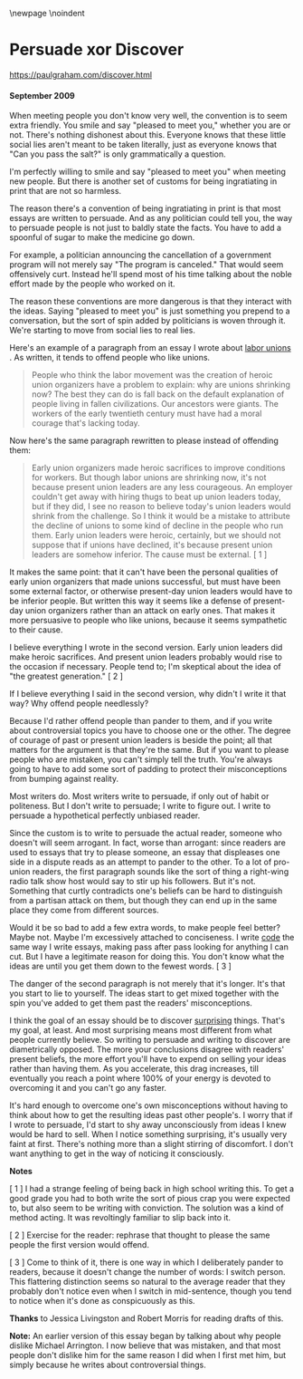 \newpage
\noindent

Persuade xor Discover
=====================


  

<https://paulgraham.com/discover.html>
  

#### September 2009


  

  

 When meeting people you don't know very well, the convention is
to seem extra friendly. You smile and say "pleased to meet you,"
whether you are or not. There's nothing dishonest about this.
Everyone knows that these little social lies aren't meant
to be taken literally, just as everyone knows that 
"Can you pass the salt?" is only grammatically a question.
   

  

 I'm perfectly willing to smile and say "pleased to meet you"
when meeting new people. But there is another set of 
customs for being ingratiating in print that are not so
harmless.
   

  

 The reason there's a convention of being ingratiating in print
is that most essays are written to persuade.
And as any politician could tell
you, the way to persuade people is not just to baldly state the
facts. You have to add a spoonful of sugar to make the medicine
go down.
   

  

 For example, a politician announcing the cancellation of 
a government program will not merely say "The
program is canceled." That would seem offensively
curt. Instead he'll spend most of his time talking about the
noble effort made by the people who worked on it.
   

  

 The reason these conventions are more dangerous is that they
interact with the ideas. Saying "pleased to meet you" is just
something you prepend to a conversation, but the sort of spin 
added by politicians is woven through it. We're starting to
move from social lies to real lies.
   

  

 Here's an example of a paragraph from an essay I wrote about
 [labor unions](https://paulgraham.com/unions.html) 
 . As written,
it tends to offend people who like unions.
 
> People who think the labor movement was the creation of heroic
>  union organizers have a problem to explain: why are unions shrinking
>  now? The best they can do is fall back on the default explanation
>  of people living in fallen civilizations. Our ancestors were
>  giants. The workers of the early twentieth century must have had
>  a moral courage that's lacking today.


 Now here's the same paragraph rewritten to please instead of
offending them:
 
> Early union organizers made heroic sacrifices to improve conditions
>  for workers. But though
>  labor unions are shrinking now, it's not because present union
>  leaders are any less courageous. An employer couldn't get away
>  with hiring thugs to beat up union leaders today, but if they
>  did, I see no reason to believe today's union leaders would shrink
>  from the challenge. So I think it would be a mistake to attribute
>  the decline of unions to some kind of decline in the people who
>  run them. Early union leaders were heroic, certainly, but we
>  should not suppose that if unions have declined, it's because
>  present union leaders are somehow inferior. The cause must be
>  external.
>  \[
>  1
>  ]


 It makes the same point: that it can't have been the personal
qualities of early union organizers that made unions successful,
but must have been some external factor, or otherwise present\-day
union leaders would have to be inferior people. But written this
way it seems like a defense of present\-day union organizers rather
than an attack on early ones. That makes it more persuasive to
people who like unions, because it seems sympathetic to their cause.
   

  

 I believe everything I wrote in the second version. Early union
leaders did make heroic sacrifices. And
present union leaders probably would rise to the occasion if
necessary. People tend to; I'm skeptical about the idea of "the
greatest generation."
 \[
 2
 ]
   

  

 If I believe everything I said in the second version, why didn't I
write it that way? Why offend people needlessly?
   

  

 Because I'd rather offend people than pander to them, 
and if you write about controversial topics you have to choose one or the other. The degree of
courage of past or present union leaders is beside the point; all
that matters for the argument is that they're the same.
But if you want to please
people who are mistaken, you can't simply tell the truth. You're
always going to have to add some sort of padding to protect their
misconceptions from bumping against reality.
   

  

 Most writers do. Most writers write to persuade, if only out of
habit or politeness. But I don't write to persuade; I write to
figure out. I write to persuade a hypothetical perfectly unbiased
reader.
   

  

 Since the custom is to write to persuade the actual reader, someone
who doesn't will seem arrogant. In fact, worse than arrogant: since
readers are used to essays that try to please someone, an essay
that displeases one side in a dispute reads as an attempt to pander
to the other. To a lot of pro\-union readers, the first paragraph
sounds like the sort of thing a right\-wing radio talk show host
would say to stir up his followers. But it's not. Something that
curtly contradicts one's beliefs can be hard to distinguish from a
partisan attack on them, but though they can end up in the same
place they come from different sources.
   

  

 Would it be so bad to add a few extra words, to make people feel
better? Maybe not. Maybe I'm excessively attached to conciseness.
I write
 [code](https://paulgraham.com/power.html) 
 the same way I write essays, 
making pass after pass
looking for anything I can cut. But I have a legitimate reason for
doing this. You don't know what the ideas are until you get them
down to the fewest words.
 \[
 3
 ]
   

  

 The danger of the second paragraph
is not merely that it's longer. It's that you start to lie to
yourself. The ideas start to get mixed together with the spin
you've added to get them past the readers' misconceptions.
   

  

 I think the goal of an essay should be to discover
 [surprising](https://paulgraham.com/essay.html) 
 things. That's my goal, at least.
And most surprising means most different from what people currently
believe. So writing to persuade and writing to discover are
diametrically opposed. The more your conclusions disagree with
readers' present beliefs, the more effort you'll have to expend on
selling your ideas rather than having them. As you accelerate,
this drag increases, till eventually you reach a point where 100%
of your energy is devoted to overcoming it and you can't go any
faster.
   

  

 It's hard enough to overcome one's own misconceptions without having
to think about how to get the resulting ideas past other people's.
I worry that if I wrote to persuade, I'd start to shy away unconsciously
from ideas I knew would be hard to sell. When I notice something
surprising, it's usually very faint at first. There's nothing more
than a slight stirring of discomfort. I don't want anything to get
in the way of noticing it consciously.
   

  

  

  

  

  

  

  

**Notes** 
  

  

 \[
 1
 ]
I had a strange feeling of being back in high school writing
this. To get a good grade you had to both write the sort of pious
crap you were expected to, but also seem to be writing with conviction.
The solution was a kind of method acting. It was revoltingly
familiar to slip back into it.
   

  

 \[
 2
 ]
Exercise for the reader:
rephrase that thought to please the same people the first version
would offend.
   

  

 \[
 3
 ]
Come to think of it, there is one way in which I deliberately
pander to readers, because it doesn't change the number of words:
I switch person. This flattering distinction seems so natural to
the average reader that they probably don't notice even when I
switch in mid\-sentence, though you tend to notice when it's done
as conspicuously as this.
   

  

**Thanks** 
 to Jessica Livingston and Robert Morris
for reading drafts of this.
   

  

**Note:** 
 An earlier version of this essay began by talking
about why people dislike Michael Arrington. I now believe that
was mistaken, and that most people don't dislike him for the
same reason I did when I first met him, but simply because
he writes about controversial things.
   

  


